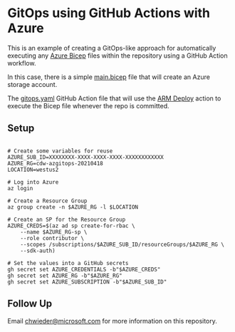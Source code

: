 # GitOps using GitHub Actions with Azure

This is an example of creating a GitOps-like approach for automatically executing
any [Azure Bicep](https://docs.microsoft.com/en-us/azure/azure-resource-manager/templates/bicep-overview)
files within the repository using a GitHub Action workflow.

In this case, there is a simple [main.bicep](./iac/main.bicep) file that will create an Azure storage account.

The [gitops.yaml](./github/workflows/gitops.yaml) GitHub Action file that will use the 
[ARM Deploy](https://github.com/Azure/arm-deploy) action to execute the Bicep file whenever the repo is committed.

## Setup

```bashrc

# Create some variables for reuse
AZURE_SUB_ID=XXXXXXXX-XXXX-XXXX-XXXX-XXXXXXXXXXXX
AZURE_RG=cdw-azgitops-20210418
LOCATION=westus2

# Log into Azure
az login

# Create a Resource Group
az group create -n $AZURE_RG -l $LOCATION

# Create an SP for the Resource Group
AZURE_CREDS=$(az ad sp create-for-rbac \
    --name $AZURE_RG-sp \
    --role contributor \
    --scopes /subscriptions/$AZURE_SUB_ID/resourceGroups/$AZURE_RG \
    --sdk-auth)

# Set the values into a GitHub secrets
gh secret set AZURE_CREDENTIALS -b"$AZURE_CREDS"
gh secret set AZURE_RG -b"$AZURE_RG"
gh secret set AZURE_SUBSCRIPTION -b"$AZURE_SUB_ID"

```

## Follow Up

Email chwieder@microsoft.com for more information on this repository.